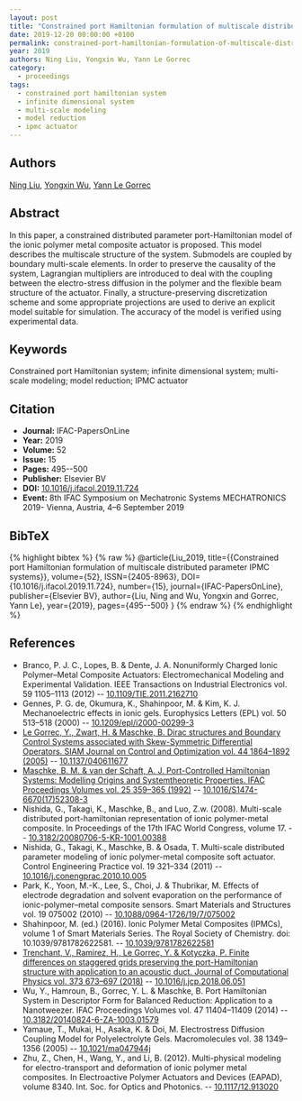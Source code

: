 ```yaml
---
layout: post
title: "Constrained port Hamiltonian formulation of multiscale distributed parameter IPMC systems"
date: 2019-12-20 00:00:00 +0100
permalink: constrained-port-hamiltonian-formulation-of-multiscale-distributed-parameter-ipmc-systems
year: 2019
authors: Ning Liu, Yongxin Wu, Yann Le Gorrec
category:
  - proceedings
tags:
  - constrained port hamiltonian system
  - infinite dimensional system
  - multi-scale modeling
  - model reduction
  - ipmc actuator
---
```

 
## Authors
[Ning Liu](authors/ning_liu), [Yongxin Wu](authors/yongxin_wu), [Yann Le Gorrec](authors/yann_le_gorrec)
 
## Abstract
In this paper, a constrained distributed parameter port-Hamiltonian model of the ionic polymer metal composite actuator is proposed. This model describes the multiscale structure of the system. Submodels are coupled by boundary multi-scale elements. In order to preserve the causality of the system, Lagrangian multipliers are introduced to deal with the coupling between the electro-stress diffusion in the polymer and the flexible beam structure of the actuator. Finally, a structure-preserving discretization scheme and some appropriate projections are used to derive an explicit model suitable for simulation. The accuracy of the model is verified using experimental data.
 
## Keywords
Constrained port Hamiltonian system; infinite dimensional system; multi-scale modeling; model reduction; IPMC actuator
 
## Citation
- **Journal:** IFAC-PapersOnLine
- **Year:** 2019
- **Volume:** 52
- **Issue:** 15
- **Pages:** 495--500
- **Publisher:** Elsevier BV
- **DOI:** [10.1016/j.ifacol.2019.11.724](https://doi.org/10.1016/j.ifacol.2019.11.724)
- **Event:** 8th IFAC Symposium on Mechatronic Systems MECHATRONICS 2019- Vienna, Austria, 4–6 September 2019
 
## BibTeX
{% highlight bibtex %}
{% raw %}
@article{Liu_2019,
  title={{Constrained port Hamiltonian formulation of multiscale distributed parameter IPMC systems}},
  volume={52},
  ISSN={2405-8963},
  DOI={10.1016/j.ifacol.2019.11.724},
  number={15},
  journal={IFAC-PapersOnLine},
  publisher={Elsevier BV},
  author={Liu, Ning and Wu, Yongxin and Gorrec, Yann Le},
  year={2019},
  pages={495--500}
}
{% endraw %}
{% endhighlight %}
 
## References
- Branco, P. J. C., Lopes, B. & Dente, J. A. Nonuniformly Charged Ionic Polymer–Metal Composite Actuators: Electromechanical Modeling and Experimental Validation. IEEE Transactions on Industrial Electronics vol. 59 1105–1113 (2012) -- [10.1109/TIE.2011.2162710](https://doi.org/10.1109/TIE.2011.2162710)
- Gennes, P. G. de, Okumura, K., Shahinpoor, M. & Kim, K. J. Mechanoelectric effects in ionic gels. Europhysics Letters (EPL) vol. 50 513–518 (2000) -- [10.1209/epl/i2000-00299-3](https://doi.org/10.1209/epl/i2000-00299-3)
- [Le Gorrec, Y., Zwart, H. & Maschke, B. Dirac structures and Boundary Control Systems associated with Skew-Symmetric Differential Operators. SIAM Journal on Control and Optimization vol. 44 1864–1892 (2005)](dirac-structures-and-boundary-control-systems-associated-with-skew-symmetric-differential-operators) -- [10.1137/040611677](https://doi.org/10.1137/040611677)
- [Maschke, B. M. & van der Schaft, A. J. Port-Controlled Hamiltonian Systems: Modelling Origins and Systemtheoretic Properties. IFAC Proceedings Volumes vol. 25 359–365 (1992)](port-controlled-hamiltonian-systems-modelling-origins-and-systemtheoretic-properties-92) -- [10.1016/S1474-6670(17)52308-3](https://doi.org/10.1016/S1474-6670(17)52308-3)
- Nishida, G., Takagi, K., Maschke, B., and Luo, Z.w. (2008). Multi-scale distributed port-hamiltonian representation of ionic polymer-metal composite. In Proceedings of the 17th IFAC World Congress, volume 17. -- [10.3182/20080706-5-KR-1001.00388](https://doi.org/10.3182/20080706-5-KR-1001.00388)
- Nishida, G., Takagi, K., Maschke, B. & Osada, T. Multi-scale distributed parameter modeling of ionic polymer-metal composite soft actuator. Control Engineering Practice vol. 19 321–334 (2011) -- [10.1016/j.conengprac.2010.10.005](https://doi.org/10.1016/j.conengprac.2010.10.005)
- Park, K., Yoon, M.-K., Lee, S., Choi, J. & Thubrikar, M. Effects of electrode degradation and solvent evaporation on the performance of ionic-polymer–metal composite sensors. Smart Materials and Structures vol. 19 075002 (2010) -- [10.1088/0964-1726/19/7/075002](https://doi.org/10.1088/0964-1726/19/7/075002)
- Shahinpoor, M. (ed.) (2016). Ionic Polymer Metal Composites (IPMCs), volume 1 of Smart Materials Series. The Royal Society of Chemistry. doi: 10.1039/9781782622581. -- [10.1039/9781782622581](https://doi.org/10.1039/9781782622581)
- [Trenchant, V., Ramirez, H., Le Gorrec, Y. & Kotyczka, P. Finite differences on staggered grids preserving the port-Hamiltonian structure with application to an acoustic duct. Journal of Computational Physics vol. 373 673–697 (2018)](finite-differences-on-staggered-grids-preserving-the-port-hamiltonian-structure-with-application-to-an-acoustic-duct) -- [10.1016/j.jcp.2018.06.051](https://doi.org/10.1016/j.jcp.2018.06.051)
- Wu, Y., Hamroun, B., Gorrec, Y. L. & Maschke, B. Port Hamiltonian System in Descriptor Form for Balanced Reduction: Application to a Nanotweezer. IFAC Proceedings Volumes vol. 47 11404–11409 (2014) -- [10.3182/20140824-6-ZA-1003.01579](https://doi.org/10.3182/20140824-6-ZA-1003.01579)
- Yamaue, T., Mukai, H., Asaka, K. & Doi, M. Electrostress Diffusion Coupling Model for Polyelectrolyte Gels. Macromolecules vol. 38 1349–1356 (2005) -- [10.1021/ma047944j](https://doi.org/10.1021/ma047944j)
- Zhu, Z., Chen, H., Wang, Y., and Li, B. (2012). Multi-physical modeling for electro-transport and deformation of ionic polymer metal composites. In Electroactive Polymer Actuators and Devices (EAPAD), volume 8340. Int. Soc. for Optics and Photonics. -- [10.1117/12.913020](https://doi.org/10.1117/12.913020)

